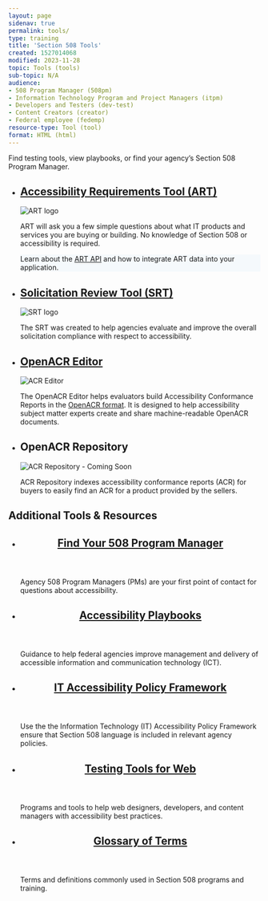 ```yaml
---
layout: page
sidenav: true
permalink: tools/
type: training
title: 'Section 508 Tools'
created: 1527014068
modified: 2023-11-28
topic: Tools (tools)
sub-topic: N/A
audience:
- 508 Program Manager (508pm)
- Information Technology Program and Project Managers (itpm)
- Developers and Testers (dev-test)
- Content Creators (creator)
- Federal employee (fedemp)
resource-type: Tool (tool)
format: HTML (html)
---
```

Find testing tools, view playbooks, or find your agency’s Section 508 Program Manager.

<section class="usa-section">
<ul class="usa-card-group">
  <li class="usa-card tablet:grid-col-6 widescreen:grid-col-6">
    <div class="usa-card__container">
      <div class="usa-card__header">
        <h2 class="usa-card__heading font-family-sans"><a href="{{site.baseurl}}/art/">Accessibility Requirements Tool (ART)</a></h2>
      </div>
      <div class="usa-card__media">
        <div class="usa-card__img">
          <img src="{{site.baseurl}}/assets/images/thumbnails/thumb-training-tools-art.jpg" alt="ART logo"/>
        </div>
      </div>
      <div class="usa-card__body">
        <p>ART will ask you a few simple questions about what IT products and services you are buying or building. No knowledge of Section 508 or accessibility is required.</p>  
        <div class="border-base radius-lg border-1px padding-1" style="width: 100%; background-color: #f5f9fc;">
        Learn about the <a href="https://art-api.section508.gov/">ART API</a> and how to integrate ART data into your application.</div>
      </div>
    </div>
  </li>
  <li class="usa-card tablet:grid-col-6 widescreen:grid-col-6">
    <div class="usa-card__container">
      <div class="usa-card__header">
        <h2 class="usa-card__heading font-family-sans"><a href="{{site.baseurl}}/buy/solicitation-review-tool/">Solicitation Review Tool (SRT)</a></h2>
      </div>
      <div class="usa-card__media">
        <div class="usa-card__img">
          <img src="{{site.baseurl}}/assets/images/thumbnails/thumb-training-tools-srt.jpg" alt="SRT logo"/>
        </div>
      </div>
      <div class="usa-card__body">
        <p>The SRT was created to help agencies evaluate and improve the overall solicitation compliance with respect to accessibility.</p>
      </div>
    </div>
  </li>
  <li class="usa-card tablet:grid-col-6 widescreen:grid-col-6">
    <div class="usa-card__container">
      <div class="usa-card__header">
       <h2 class="usa-card__heading font-family-sans"><a href="https://acreditor.section508.gov/" target="_blank" class="usa-link--external">OpenACR Editor</a></h2>
      </div>
      <div class="usa-card__media">
        <div class="usa-card__img">
          <img src="{{site.baseurl}}/assets/images/thumbnails/thumb-training-tools-acreditor.jpg" alt="ACR Editor" />
        </div>
      </div>
      <div class="usa-card__body">
        <p>The OpenACR Editor helps evaluators build Accessibility Conformance Reports in the <a href="https://github.com/gsa/openacr" target="_blank">OpenACR format</a>. It is designed to help accessibility subject matter experts create and share machine-readable OpenACR documents.</p>
      </div>
    </div>
  </li>
  <li class="usa-card tablet:grid-col-6 widescreen:grid-col-6">
    <div class="usa-card__container">
      <div class="usa-card__header">
       <h2 class="usa-card__heading font-family-sans">OpenACR Repository</h2>
      </div>
      <div class="usa-card__media">
        <div class="usa-card__img">
          <img src="{{site.baseurl}}/assets/images/thumbnails/thumb-training-tools-acrrepository-soon.jpg" alt="ACR Repository - Coming Soon" aria-hidden="true"/>
        </div>
      </div>
      <div class="usa-card__body">
        <p>ACR Repository indexes accessibility conformance reports (ACR) for buyers to easily find an ACR for a product provided by the sellers.</p>
      </div>
    </div>
  </li>
</ul>

<h2>Additional Tools & Resources</h2>
<ul class="usa-card-group">
  <li class="tablet:grid-col-4 usa-card">
    <div class="usa-card__container radius-md">
      <header class="usa-card__header">
        <h2 class="usa-card__heading font-family-sans"><a href="{{site.baseurl}}/tools/program-manager-listing/">Find Your 508 Program Manager</a></h2>
      </header>
      <div class="usa-card__body">
        <p>Agency 508 Program Managers (PMs) are your first point of contact for questions about accessibility.</p>  
      </div>
    </div>
  </li>
  <li class="tablet:grid-col-4 usa-card">
    <div class="usa-card__container radius-md">
      <header class="usa-card__header">
        <h2 class="usa-card__heading font-family-sans"><a href="{{site.baseurl}}/manage/playbooks/">Accessibility Playbooks</a></h2>
      </header>
      <div class="usa-card__body">
        <p>Guidance to help federal agencies improve management and delivery of accessible information and communication technology (ICT).</p>
      </div>
    </div>
  </li>
  <li class="tablet:grid-col-4 usa-card">
    <div class="usa-card__container radius-md">
      <header class="usa-card__header">
        <h2 class="usa-card__heading font-family-sans"><a href="{{site.baseurl}}/manage/policy-framework/introduction/">IT Accessibility Policy Framework</a></h2>
      </header>
      <div class="usa-card__body">
        <p>Use the the Information Technology (IT) Accessibility Policy Framework ensure that Section 508 language is included in relevant agency policies.</p>
      </div>
    </div>
  </li>
  <li class="tablet:grid-col-4 usa-card">
    <div class="usa-card__container radius-md">
      <header class="usa-card__header">
        <h2 class="usa-card__heading font-family-sans"><a href="{{site.baseurl}}/test/web-software/">Testing Tools for Web</a></h2>
      </header>
      <div class="usa-card__body">
        <p>Programs and tools to help web designers, developers, and content managers with accessibility best practices.</p>
      </div>
    </div>
  </li>
  <li class="tablet:grid-col-4 usa-card">
    <div class="usa-card__container radius-md">
      <header class="usa-card__header">
        <h2 class="usa-card__heading font-family-sans"><a href="{{site.baseurl}}/content/glossary/">Glossary of Terms</a></h2>
      </header>
      <div class="usa-card__body">
        <p>Terms and definitions commonly used in Section 508 programs and training.</p>
      </div>
    </div>
  </li>
</ul>
</section>